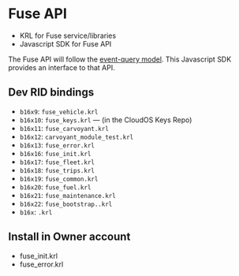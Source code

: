 Fuse API
===========


* KRL for Fuse service/libraries
* Javascript SDK for Fuse API

The Fuse API will follow the [event-query model](http://www.windley.com/archives/2013/12/pico_apis_events_and_queries.shtml). This Javascript SDK provides an interface to that API. 


## Dev RID bindings

- ```b16x9```: ```fuse_vehicle.krl```
- ```b16x10```: ```fuse_keys.krl``` &mdash; (in the CloudOS Keys Repo)
- ```b16x11```: ```fuse_carvoyant.krl```
- ```b16x12```: ```carvoyant_module_test.krl```
- ```b16x13```: ```fuse_error.krl```
- ```b16x16```: ```fuse_init.krl```
- ```b16x17```: ```fuse_fleet.krl```
- ```b16x18```: ```fuse_trips.krl```
- ```b16x19```: ```fuse_common.krl```
- ```b16x20```: ```fuse_fuel.krl```
- ```b16x21```: ```fuse_maintenance.krl```
- ```b16x22```: ```fuse_bootstrap..krl```
- ```b16x```: ```.krl```

## Install in Owner account

- fuse_init.krl
- fuse_error.krl

